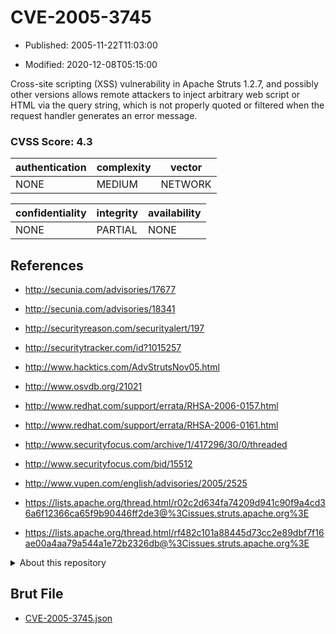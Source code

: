 # CVE-2005-3745

- Published: 2005-11-22T11:03:00

- Modified: 2020-12-08T05:15:00

Cross-site scripting (XSS) vulnerability in Apache Struts 1.2.7, and possibly other versions allows remote attackers to inject arbitrary web script or HTML via the query string, which is not properly quoted or filtered when the request handler generates an error message.

### CVSS Score: **4.3**

| authentication | complexity | vector |
| --- | --- | --- |
| NONE | MEDIUM | NETWORK |

| confidentiality | integrity | availability |
| --- | --- | --- |
| NONE | PARTIAL | NONE |

## References

* http://secunia.com/advisories/17677

* http://secunia.com/advisories/18341

* http://securityreason.com/securityalert/197

* http://securitytracker.com/id?1015257

* http://www.hacktics.com/AdvStrutsNov05.html

* http://www.osvdb.org/21021

* http://www.redhat.com/support/errata/RHSA-2006-0157.html

* http://www.redhat.com/support/errata/RHSA-2006-0161.html

* http://www.securityfocus.com/archive/1/417296/30/0/threaded

* http://www.securityfocus.com/bid/15512

* http://www.vupen.com/english/advisories/2005/2525

* https://lists.apache.org/thread.html/r02c2d634fa74209d941c90f9a4cd36a6f12366ca65f9b90446ff2de3@%3Cissues.struts.apache.org%3E

* https://lists.apache.org/thread.html/rf482c101a88445d73cc2e89dbf7f16ae00a4aa79a544a1e72b2326db@%3Cissues.struts.apache.org%3E

<details>
<summary>About this repository</summary> 

  This repository is part of the project [Live Hack CVE](https://github.com/Live-Hack-CVE). Main website can be found [www.live-hack.org](https://www.live-hack.org) 
  
  Made by [Sn0wAlice](https://github.com/Sn0wAlice) for the people that care about security and need to have a feed of the latest CVEs. Hope you enjoy it, don't forget to star the repo and follow me on [Twitter](https://twitter.com/Sn0wAlice) and [Github](https://github.com/Sn0wAlice). And that is my [personnal website](https://www.alice-snow.me/)

  - [Home Page](https://github.com/Live-Hack-CVE)
  - [Framework](https://github.com/Live-Hack-CVE/cve-framework)
  - [CVE database](https://github.com/Live-Hack-CVE/full_database)
  - [Changelog](https://github.com/Live-Hack-CVE/Changelog)
</details>

## Brut File

* [CVE-2005-3745.json](https://raw.githubusercontent.com/Live-Hack-CVE/full_database/main/cves/2005/CVE-2005-3745.json)

